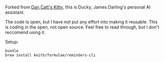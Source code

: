 Forked from [Dan Catt's Kitty](https://github.com/revdancatt/basic-kitty-journaling), this is Ducky, James Darling's personal AI assistant.

The code is open, but I have not put any effort into making it reusable. This is coding in the open, not open source. Feel free to read through, but I don't reccomend using it.

Setup:

```
bundle
brew install keith/formulae/reminders-cli
```
